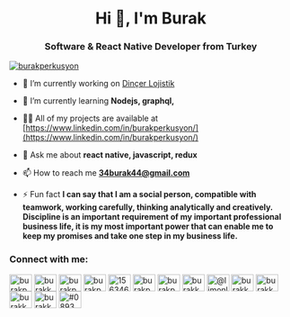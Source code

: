 <h1 align="center">Hi 👋, I'm Burak</h1>
<h3 align="center">Software & React Native Developer from Turkey</h3>

<p align="left"> <a href="https://twitter.com/burakperkusyon" target="blank"><img src="https://img.shields.io/twitter/follow/burakperkusyon?logo=twitter&style=for-the-badge" alt="burakperkusyon" /></a> </p>

- 🔭 I’m currently working on [Dinçer Lojistik](https:www.dincerlojistik.com.tr)

- 🌱 I’m currently learning **Nodejs, graphql,**

- 👨‍💻 All of my projects are available at [https://www.linkedin.com/in/burakperkusyon/](https://www.linkedin.com/in/burakperkusyon/)

- 💬 Ask me about **react native, javascript, redux**

- 📫 How to reach me **34burak44@gmail.com**

- ⚡ Fun fact **I can say that I am a social person, compatible with teamwork, working carefully, thinking analytically and creatively. Discipline is an important requirement of my important professional business life, it is my most important power that can enable me to keep my promises and take one step in my business life.**

<h3 align="left">Connect with me:</h3>
<p align="left" color ='red'>
<a href="https://codepen.io/burakperkusyon" target="blank"><img align="center" src="https://cdn.jsdelivr.net/npm/simple-icons@3.0.1/icons/codepen.svg" alt="burakperkusyon" height="30" width="40" /></a>
<a href="https://dev.to/burakkoksal" target="blank"><img align="center" src="https://cdn.jsdelivr.net/npm/simple-icons@3.0.1/icons/dev-dot-to.svg" alt="burakkoksal" height="30" width="40" /></a>
<a href="https://twitter.com/burakperkusyon" target="blank"><img align="center" src="https://cdn.jsdelivr.net/npm/simple-icons@3.0.1/icons/twitter.svg" alt="burakperkusyon" height="30" width="40" /></a>
<a href="https://linkedin.com/in/burakperkusyon" target="blank"><img align="center" src="https://cdn.jsdelivr.net/npm/simple-icons@3.0.1/icons/linkedin.svg" alt="burakperkusyon" height="30" width="40" /></a>
<a href="https://stackoverflow.com/users/15634664" target="blank"><img align="center" src="https://cdn.jsdelivr.net/npm/simple-icons@3.0.1/icons/stackoverflow.svg" alt="15634664" height="30" width="40" /></a>
<a href="https://fb.com/burakperkusyon" target="blank"><img align="center" src="https://cdn.jsdelivr.net/npm/simple-icons@3.0.1/icons/facebook.svg" alt="burakperkusyon" height="30" width="40" /></a>
<a href="https://instagram.com/burakperkusyon" target="blank"><img align="center" src="https://cdn.jsdelivr.net/npm/simple-icons@3.0.1/icons/instagram.svg" alt="burakperkusyon" height="30" width="40" /></a>
<a href="https://dribbble.com/burakkoksal" target="blank"><img align="center" src="https://cdn.jsdelivr.net/npm/simple-icons@3.0.1/icons/dribbble.svg" alt="burakkoksal" height="30" width="40" /></a>
<a href="https://medium.com/@limonlusekerr" target="blank"><img align="center" src="https://cdn.jsdelivr.net/npm/simple-icons@3.0.1/icons/medium.svg" alt="@limonlusekerr" height="30" width="40" /></a>
<a href="https://www.codechef.com/users/burakkoksal" target="blank"><img align="center" src="https://cdn.jsdelivr.net/npm/simple-icons@3.1.0/icons/codechef.svg" alt="burakkoksal" height="30" width="40" /></a>
<a href="https://www.hackerrank.com/burakkoksal" target="blank"><img align="center" src="https://cdn.jsdelivr.net/npm/simple-icons@3.0.1/icons/hackerrank.svg" alt="burakkoksal" height="30" width="40" /></a>
<a href="https://codeforces.com/profile/burakkoksal" target="blank"><img align="center" src="https://cdn.jsdelivr.net/npm/simple-icons@3.0.1/icons/codeforces.svg" alt="burakkoksal" height="30" width="40" /></a>
<a href="https://www.topcoder.com/members/burakkoksal" target="blank"><img align="center" src="https://cdn.jsdelivr.net/npm/simple-icons@3.0.1/icons/topcoder.svg" alt="burakkoksal" height="30" width="40" /></a>
<a href="https://discord.gg/#0893" target="blank"><img align="center" src="https://cdn.jsdelivr.net/npm/simple-icons@3.0.1/icons/discord.svg" alt="#0893" height="30" width="40" /></a>
</p>




